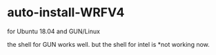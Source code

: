 # auto-install-WRFV4
for Ubuntu 18.04 and GUN/Linux

the shell for GUN works well.
but the shell for intel is \*not working now.
